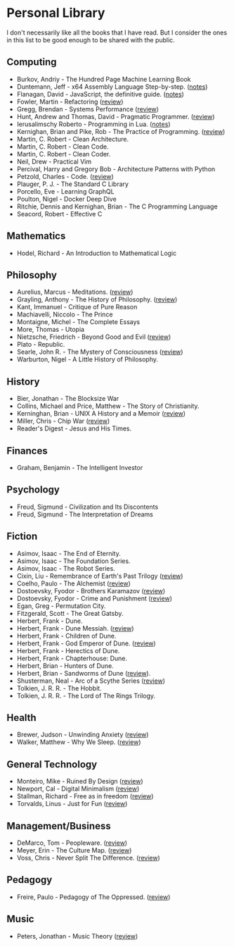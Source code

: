 # Personal Library

I don't necessarily like all the books that I have read. But I consider the
ones in this list to be good enough to be shared with the public.

## Computing

- Burkov, Andriy - The Hundred Page Machine Learning Book
- Duntemann, Jeff - x64 Assembly Language Step-by-step. ([notes](assorted/library/x64-assembly-language/index.md))
- Flanagan, David - JavaScript, the definitive guide. ([notes](assorted/library/javascript-the-definitive-guide/index.md))
- Fowler, Martin - Refactoring ([review](assorted/library/refactoring/index.md))
- Gregg, Brendan - Systems Performance ([review](assorted/library/systems-performance/index.md))
- Hunt, Andrew and Thomas, David - Pragmatic Programmer. ([review](assorted/library/pragmatic-programmer/index.md))
- Ierusalimschy Roberto - Programming in Lua. ([notes](assorted/library/programming-in-lua/index.md))
- Kernighan, Brian and Pike, Rob - The Practice of Programming. ([review](assorted/library/the-practice-of-programming/index.md))
- Martin, C. Robert - Clean Architecture.
- Martin, C. Robert - Clean Code.
- Martin, C. Robert - Clean Coder.
- Neil, Drew - Practical Vim
- Percival, Harry and Gregory Bob - Architecture Patterns with Python
- Petzold, Charles - Code. ([review](assorted/library/code/index.md))
- Plauger, P. J. - The Standard C Library
- Porcello, Eve - Learning GraphQL
- Poulton, Nigel - Docker Deep Dive
- Ritchie, Dennis and Kernighan, Brian - The C Programming Language
- Seacord, Robert - Effective C

## Mathematics

- Hodel, Richard - An Introduction to Mathematical Logic

## Philosophy

- Aurelius, Marcus - Meditations. ([review](assorted/library/meditations-marcus-aurelius/index.md))
- Grayling, Anthony - The History of Philosophy. ([review](assorted/library/history-of-philosophy-grayling/index.md))
- Kant, Immanuel - Critique of Pure Reason
- Machiavelli, Niccolo - The Prince
- Montaigne, Michel - The Complete Essays
- More, Thomas - Utopia
- Nietzsche, Friedrich - Beyond Good and Evil ([review](assorted/library/beyond-good-and-evil-nietzsche/index.md))
- Plato - Republic.
- Searle, John R. - The Mystery of Consciousness ([review](assorted/library/the-mystery-of-consciousness-searle/index.md))
- Warburton, Nigel - A Little History of Philosophy.

## History

- Bier, Jonathan - The Blocksize War
- Collins, Michael and Price, Matthew - The Story of Christianity.
- Kerninghan, Brian - UNIX A History and a Memoir ([review](assorted/library/unix-a-history-and-a-memoir/index.md))
- Miller, Chris - Chip War ([review](assorted/library/chip-war/index.md))
- Reader's Digest - Jesus and His Times.

## Finances

- Graham, Benjamin - The Intelligent Investor

## Psychology

- Freud, Sigmund - Civilization and Its Discontents
- Freud, Sigmund - The Interpretation of Dreams

## Fiction

- Asimov, Isaac - The End of Eternity.
- Asimov, Isaac - The Foundation Series.
- Asimov, Isaac - The Robot Series.
- Cixin, Liu - Remembrance of Earth's Past Trilogy ([review](assorted/library/remembrance-of-earths-past/index.md))
- Coelho, Paulo - The Alchemist ([review](assorted/library/the-alchemist/index.md))
- Dostoevsky, Fyodor - Brothers Karamazov ([review](assorted/library/brothers-karamazov/index.md))
- Dostoevsky, Fyodor - Crime and Punishment ([review](assorted/library/crime-and-punishment/index.md))
- Egan, Greg - Permutation City.
- Fitzgerald, Scott -  The Great Gatsby.
- Herbert, Frank - Dune.
- Herbert, Frank - Dune Messiah. ([review](assorted/library/dune-messiah/index.md))
- Herbert, Frank - Children of Dune.
- Herbert, Frank - God Emperor of Dune. ([review](assorted/library/god-emperor-of-dune/index.md))
- Herbert, Frank - Herectics of Dune.
- Herbert, Frank - Chapterhouse: Dune.
- Herbert, Brian - Hunters of Dune.
- Herbert, Brian - Sandworms of Dune ([review](assorted/library/sandworms-of-dune/index.md)).
- Shusterman, Neal - Arc of a Scythe Series ([review](assorted/library/arc-of-a-scythe/index.md))
- Tolkien, J. R. R. - The Hobbit.
- Tolkien, J. R. R. - The Lord of The Rings Trilogy.

## Health

- Brewer, Judson - Unwinding Anxiety ([review](assorted/library/unwinding-anxiety/index.md))
- Walker, Matthew - Why We Sleep. ([review](assorted/library/why-we-sleep/index.md))

## General Technology

- Monteiro, Mike - Ruined By Design ([review](assorted/library/ruined-by-design/index.md))
- Newport, Cal - Digital Minimalism ([review](assorted/library/digital-minimalism/index.md))
- Stallman, Richard - Free as in freedom ([review](assorted/library/free-as-in-freedom/index.md))
- Torvalds, Linus - Just for Fun ([review](assorted/library/just-for-fun/index.md))

## Management/Business

- DeMarco, Tom - Peopleware. ([review](assorted/library/peopleware/index.md))
- Meyer, Erin - The Culture Map. ([review](assorted/library/culture-map/index.md))
- Voss, Chris - Never Split The Difference. ([review](assorted/library/never-split-the-difference/index.md))

## Pedagogy

- Freire, Paulo - Pedagogy of The Oppressed. ([review](assorted/library/pedagogy-of-the-oppressed/index.md))

## Music

- Peters, Jonathan - Music Theory ([review](assorted/library/music-theory/index.md))
